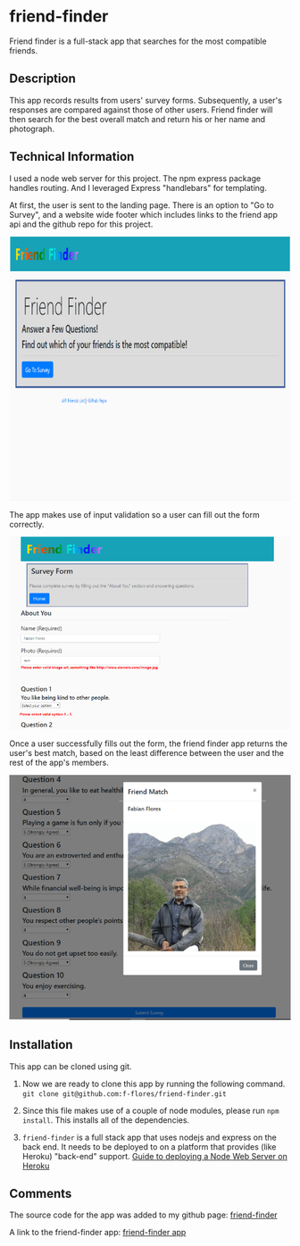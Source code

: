 # friend-finder

Friend finder is a full-stack app that searches for the most compatible friends.

## Description

This app records results from users' survey forms. Subsequently, a user's responses are compared against those of other users. Friend finder will then search for the best overall match and return his or her name and photograph.

## Technical Information

I used a node web server for this project. The npm express package handles routing. And I leveraged Express "handlebars" for templating.

At first, the user is sent to the landing page. There is an option to "Go to Survey", and a website wide footer which includes links to the friend app api and the github repo for this project.

![alt text](./README_images/friend-finder.png "Friend Finder app")

The app makes use of input validation so a user can fill out the form correctly.

![alt text](./README_images/validation.png "Input validation")

Once a user successfully fills out the form, the friend finder app returns the user's best match, based on the least difference between the user and the rest of the app's members.

![alt text](./README_images/best-match-example.png "Best Match")

## Installation

This app can be cloned using git.

1. Now we are ready to clone this app by running the following command. `git clone git@github.com:f-flores/friend-finder.git`

2. Since this file makes use of a couple of node modules, please run `npm install`.  This installs all of the dependencies.

3. `friend-finder` is a full stack app that uses nodejs and express on the back end. It needs to be deployed to on a platform that provides (like Heroku) "back-end" support. [Guide to deploying a Node Web Server on Heroku](https://github.com/RutgersCodingBootcamp/RUTSOM201801FSF4-Class-Repository-FSF/blob/master/13-express/Supplemental/HerokuGuide.md)

## Comments

The source code for the app was added to my github page:
[friend-finder](https://github.com/f-flores/friend-finder)

A link to the friend-finder app:
[friend-finder app](https://morning-brushlands-77006.herokuapp.com/)
